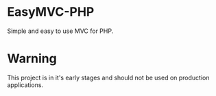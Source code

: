 # EasyMVC-PHP
Simple and easy to use MVC for PHP.

# Warning
This project is in it's early stages and should not be used on production applications.
